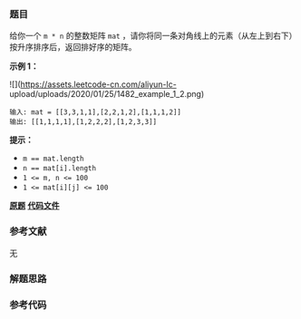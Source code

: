 ### 题目
给你一个 `m * n` 的整数矩阵 `mat` ，请你将同一条对角线上的元素（从左上到右下）按升序排序后，返回排好序的矩阵。



**示例 1：**

![](https://assets.leetcode-cn.com/aliyun-lc-
upload/uploads/2020/01/25/1482_example_1_2.png)

    
    
    输入: mat = [[3,3,1,1],[2,2,1,2],[1,1,1,2]]
    输出: [[1,1,1,1],[1,2,2,2],[1,2,3,3]]
    



**提示：**

  * `m == mat.length`
  * `n == mat[i].length`
  * `1 <= m, n <= 100`
  * `1 <= mat[i][j] <= 100`

 **[原题](https://leetcode-cn.com/problems/sort-the-matrix-diagonally/)**    **[代码文件]()**


### 参考文献
无

### 解题思路




### 参考代码

```go


```




